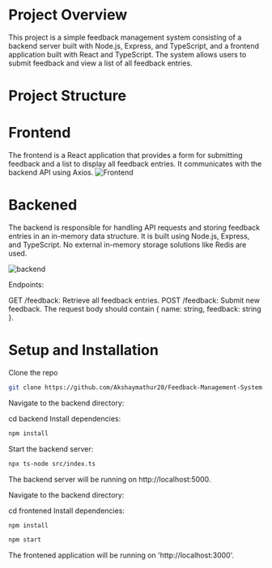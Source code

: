 # Project Overview

This project is a simple feedback management system consisting of a backend server built with Node.js, Express, and TypeScript, and a frontend application built with React and TypeScript. The system allows users to submit feedback and view a list of all feedback entries.


# Project Structure

# Frontend

The frontend is a React application that provides a form for submitting feedback and a list to display all feedback entries. It communicates with the backend API using Axios.
![Frontend](https://github.com/Akshaymathur20/Feedback-Management-System/assets/80681817/80c337e8-936b-4051-a1ba-97e8f1515a71)


# Backened

The backend is responsible for handling API requests and storing feedback entries in an in-memory data structure. It is built using Node.js, Express, and TypeScript. No external in-memory storage solutions like Redis are used.

![backend](https://github.com/Akshaymathur20/Feedback-Management-System/assets/80681817/7afcfe38-adc9-4a9c-bf51-4b61dc6b2bac)

Endpoints:

GET /feedback: Retrieve all feedback entries.
POST /feedback: Submit new feedback. The request body should contain { name: string, feedback: string }.



# Setup and Installation

 Clone the repo
   ```sh
   git clone https://github.com/Akshaymathur20/Feedback-Management-System.git
   ```
Navigate to the backend directory:

cd backend
Install dependencies:

```sh
npm install
```

Start the backend server:
```sh
npx ts-node src/index.ts
```


The backend server will be running on http://localhost:5000.

Navigate to the backend directory:

cd frontened
Install dependencies:
```sh
npm install
```
```sh
npm start
```

The frontened application will be running on 'http://localhost:3000'.



